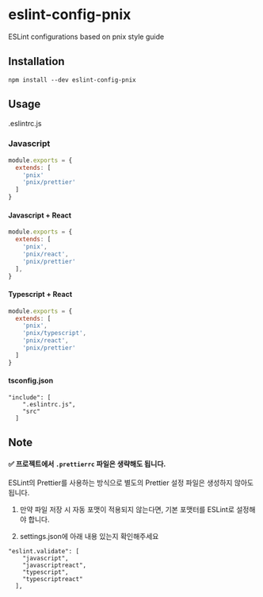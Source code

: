 # eslint-config-pnix

ESLint configurations based on pnix style guide

## Installation
```
npm install --dev eslint-config-pnix
```

## Usage
.eslintrc.js

### Javascript
```javascript
module.exports = {
  extends: [
    'pnix'
    'pnix/prettier'
  ]
}
```

#### Javascript + React
```js
module.exports = {
  extends: [
    'pnix',
    'pnix/react',
    'pnix/prettier'
  ],
}
``` 


#### Typescript + React
```javascript
module.exports = {
  extends: [
    'pnix',
    'pnix/typescript',
    'pnix/react',
    'pnix/prettier'
  ]
}
```
#### tsconfig.json
```
"include": [
    ".eslintrc.js",
    "src"
  ]
  ```
  
## Note
#### ✅ 프로젝트에서 `.prettierrc` 파일은 생략해도 됩니다.
ESLint의 Prettier를 사용하는 방식으로 별도의 Prettier 설정 파일은 생성하지 않아도 됩니다.

1. 만약 파일 저장 시 자동 포맷이 적용되지 않는다면, 기본 포맷터를 ESLint로 설정해야 합니다.

2. settings.json에 아래 내용 있는지 확인해주세요

```
"eslint.validate": [
    "javascript",
    "javascriptreact",
    "typescript",
    "typescriptreact"
  ],
```



